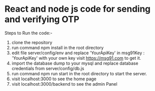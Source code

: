 # React and node js code for sending and verifying OTP 

Steps to Run the code:-
1. clone the repository
2. run command npm install in the root directory
3. edit file server/config/env and replace 'YourApiKey' in msg91Key : 'YourApiKey' with your own key visit https://msg91.com to get it.
4. import the database dump to your mysql and replace database credentials from server/config/db.js
5. run command npm run start in the root directory to start the server.
6. visit localhost:3000 to see the home page
7. visit localhost:3000/backend to see the admin Panel
